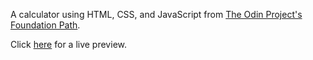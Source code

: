 A calculator using HTML, CSS, and JavaScript from [The Odin Project's Foundation Path](https://www.theodinproject.com/courses/foundations/lessons/calculator).

Click [here](https://cineonizer.github.io/calculator/) for a live preview.
